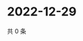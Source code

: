 # 2022-12-29

共 0 条

<!-- BEGIN WEIBO -->
<!-- 最后更新时间 Thu Dec 29 2022 02:16:10 GMT+0800 (China Standard Time) -->

<!-- END WEIBO -->

